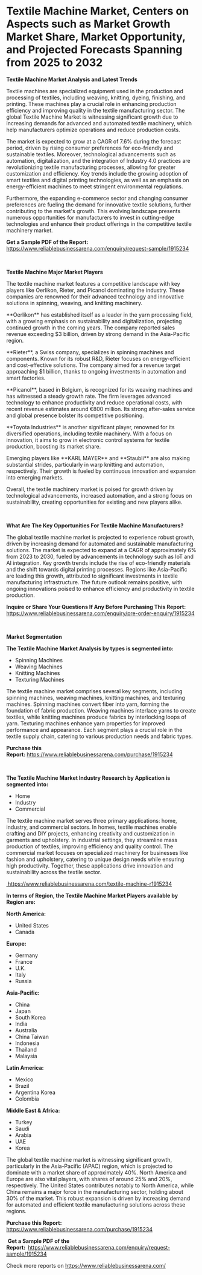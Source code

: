 <p><h1>Textile Machine Market, Centers on Aspects such as Market Growth Market Share, Market Opportunity, and Projected Forecasts Spanning from 2025 to 2032</h1></p><p><strong>Textile Machine Market Analysis and Latest Trends</strong></p>
<p><p>Textile machines are specialized equipment used in the production and processing of textiles, including weaving, knitting, dyeing, finishing, and printing. These machines play a crucial role in enhancing production efficiency and improving quality in the textile manufacturing sector. The global Textile Machine Market is witnessing significant growth due to increasing demands for advanced and automated textile machinery, which help manufacturers optimize operations and reduce production costs.</p><p>The market is expected to grow at a CAGR of 7.6% during the forecast period, driven by rising consumer preferences for eco-friendly and sustainable textiles. Moreover, technological advancements such as automation, digitalization, and the integration of Industry 4.0 practices are revolutionizing textile manufacturing processes, allowing for greater customization and efficiency. Key trends include the growing adoption of smart textiles and digital printing technologies, as well as an emphasis on energy-efficient machines to meet stringent environmental regulations.</p><p>Furthermore, the expanding e-commerce sector and changing consumer preferences are fueling the demand for innovative textile solutions, further contributing to the market's growth. This evolving landscape presents numerous opportunities for manufacturers to invest in cutting-edge technologies and enhance their product offerings in the competitive textile machinery market.</p></p>
<p><strong>Get a Sample PDF of the Report:&nbsp;</strong> <a href="https://www.reliablebusinessarena.com/enquiry/request-sample/1915234?utm_campaign=2349&utm_medium=2&utm_source=Github&utm_content=ia&utm_term=20022025&utm_id=textile-machine">https://www.reliablebusinessarena.com/enquiry/request-sample/1915234</a></p>
<p>&nbsp;</p>
<p><strong>Textile Machine Major Market Players</strong></p>
<p><p>The textile machine market features a competitive landscape with key players like Oerlikon, Rieter, and Picanol dominating the industry. These companies are renowned for their advanced technology and innovative solutions in spinning, weaving, and knitting machinery.</p><p>**Oerlikon** has established itself as a leader in the yarn processing field, with a growing emphasis on sustainability and digitalization, projecting continued growth in the coming years. The company reported sales revenue exceeding $3 billion, driven by strong demand in the Asia-Pacific region.</p><p>**Rieter**, a Swiss company, specializes in spinning machines and components. Known for its robust R&D, Rieter focuses on energy-efficient and cost-effective solutions. The company aimed for a revenue target approaching $1 billion, thanks to ongoing investments in automation and smart factories.</p><p>**Picanol**, based in Belgium, is recognized for its weaving machines and has witnessed a steady growth rate. The firm leverages advanced technology to enhance productivity and reduce operational costs, with recent revenue estimates around €800 million. Its strong after-sales service and global presence bolster its competitive positioning.</p><p>**Toyota Industries** is another significant player, renowned for its diversified operations, including textile machinery. With a focus on innovation, it aims to grow in electronic control systems for textile production, boosting its market share.</p><p>Emerging players like **KARL MAYER** and **Staubli** are also making substantial strides, particularly in warp knitting and automation, respectively. Their growth is fueled by continuous innovation and expansion into emerging markets.</p><p>Overall, the textile machinery market is poised for growth driven by technological advancements, increased automation, and a strong focus on sustainability, creating opportunities for existing and new players alike.</p></p>
<p>&nbsp;</p>
<p><strong>What Are The Key Opportunities For Textile Machine Manufacturers?</strong></p>
<p><p>The global textile machine market is projected to experience robust growth, driven by increasing demand for automated and sustainable manufacturing solutions. The market is expected to expand at a CAGR of approximately 6% from 2023 to 2030, fueled by advancements in technology such as IoT and AI integration. Key growth trends include the rise of eco-friendly materials and the shift towards digital printing processes. Regions like Asia-Pacific are leading this growth, attributed to significant investments in textile manufacturing infrastructure. The future outlook remains positive, with ongoing innovations poised to enhance efficiency and productivity in textile production.</p></p>
<p><strong>Inquire or Share Your Questions If Any Before Purchasing This Report:</strong> <a href="https://www.reliablebusinessarena.com/enquiry/pre-order-enquiry/1915234?utm_campaign=2349&utm_medium=2&utm_source=Github&utm_content=ia&utm_term=20022025&utm_id=textile-machine">https://www.reliablebusinessarena.com/enquiry/pre-order-enquiry/1915234</a></p>
<p>&nbsp;</p>
<p><strong>Market Segmentation</strong></p>
<p><strong>The Textile Machine Market Analysis by types is segmented into:</strong></p>
<p><ul><li>Spinning Machines</li><li>Weaving Machines</li><li>Knitting Machines</li><li>Texturing Machines</li></ul></p>
<p><p>The textile machine market comprises several key segments, including spinning machines, weaving machines, knitting machines, and texturing machines. Spinning machines convert fiber into yarn, forming the foundation of fabric production. Weaving machines interlace yarns to create textiles, while knitting machines produce fabrics by interlocking loops of yarn. Texturing machines enhance yarn properties for improved performance and appearance. Each segment plays a crucial role in the textile supply chain, catering to various production needs and fabric types.</p></p>
<p><strong>Purchase this Report:&nbsp;</strong><a href="https://www.reliablebusinessarena.com/purchase/1915234?utm_campaign=2349&utm_medium=2&utm_source=Github&utm_content=ia&utm_term=20022025&utm_id=textile-machine">https://www.reliablebusinessarena.com/purchase/1915234</a></p>
<p>&nbsp;</p>
<p><strong>The Textile Machine Market Industry Research by Application is segmented into:</strong></p>
<p><ul><li>Home</li><li>Industry</li><li>Commercial</li></ul></p>
<p><p>The textile machine market serves three primary applications: home, industry, and commercial sectors. In homes, textile machines enable crafting and DIY projects, enhancing creativity and customization in garments and upholstery. In industrial settings, they streamline mass production of textiles, improving efficiency and quality control. The commercial market focuses on specialized machinery for businesses like fashion and upholstery, catering to unique design needs while ensuring high productivity. Together, these applications drive innovation and sustainability across the textile sector.</p></p>
<p><a href="https://www.reliablebusinessarena.com/textile-machine-r1915234?utm_campaign=2349&utm_medium=2&utm_source=Github&utm_content=ia&utm_term=20022025&utm_id=textile-machine">&nbsp;https://www.reliablebusinessarena.com/textile-machine-r1915234</a></p>
<p><strong>In terms of Region, the Textile Machine Market Players available by Region are:</strong></p>
<p>
    <p> <strong> North America: </strong>
        <ul>
            <li>United States</li>
            <li>Canada</li>
        </ul>
        </p> 
    <p> <strong> Europe: </strong>
        <ul>
            <li>Germany</li>
            <li>France</li>
            <li>U.K.</li>
            <li>Italy</li>
            <li>Russia</li>
        </ul>
        </p> 
    <p> <strong> Asia-Pacific: </strong>
        <ul>
            <li>China</li>
            <li>Japan</li>
            <li>South Korea</li>
            <li>India</li>
            <li>Australia</li>
            <li>China Taiwan</li>
            <li>Indonesia</li>
            <li>Thailand</li>
            <li>Malaysia</li>
        </ul>
        </p> 
    <p> <strong> Latin America: </strong>
        <ul>
            <li>Mexico</li>
            <li>Brazil</li>
            <li>Argentina Korea</li>
            <li>Colombia</li>
        </ul>
        </p> 
    <p> <strong> Middle East & Africa: </strong>
        <ul>
            <li>Turkey</li>
            <li>Saudi</li>
            <li>Arabia</li>
            <li>UAE</li>
            <li>Korea</li>
        </ul>
    </p>
    </p>
<p><p>The global textile machine market is witnessing significant growth, particularly in the Asia-Pacific (APAC) region, which is projected to dominate with a market share of approximately 40%. North America and Europe are also vital players, with shares of around 25% and 20%, respectively. The United States contributes notably to North America, while China remains a major force in the manufacturing sector, holding about 30% of the market. This robust expansion is driven by increasing demand for automated and efficient textile manufacturing solutions across these regions.</p></p>
<p><strong>Purchase this Report: </strong><a href="https://www.reliablebusinessarena.com/purchase/1915234?utm_campaign=2349&utm_medium=2&utm_source=Github&utm_content=ia&utm_term=20022025&utm_id=textile-machine">https://www.reliablebusinessarena.com/purchase/1915234</a></p>
<p>&nbsp;<strong>Get a Sample PDF of the Report:&nbsp;&nbsp;</strong><a href="https://www.reliablebusinessarena.com/enquiry/request-sample/1915234?utm_campaign=2349&utm_medium=2&utm_source=Github&utm_content=ia&utm_term=20022025&utm_id=textile-machine">https://www.reliablebusinessarena.com/enquiry/request-sample/1915234</a></p>
<p><strong></strong></p>
<p>Check more reports on <a href="https://www.reliablebusinessarena.com/?utm_campaign=2349&utm_medium=2&utm_source=Github&utm_content=ia&utm_term=20022025&utm_id=textile-machine">https://www.reliablebusinessarena.com/</a></p>